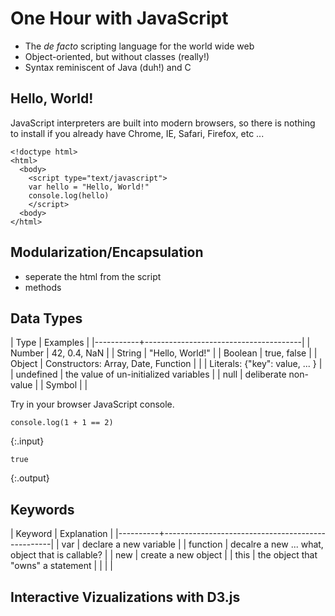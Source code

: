 ---
---

# One Hour with JavaScript

- The *de facto* scripting language for the world wide web
- Object-oriented, but without classes (really!) 
- Syntax reminiscent of Java (duh!) and C

## Hello, World!

JavaScript interpreters are built into modern browsers, so there is nothing to install if you already have Chrome, IE, Safari, Firefox, etc ...

	<!doctype html>
	<html>
	  <body>
		<script type="text/javascript">
		var hello = "Hello, World!"
		console.log(hello)
		</script>
	  <body>
	</html>

## Modularization/Encapsulation

- seperate the html from the script
- methods

## Data Types

| Type      | Examples                              |
|-----------+---------------------------------------|
| Number    | 42, 0.4, NaN                          |
| String    | "Hello, World!"                       |
| Boolean   | true, false                           |
| Object    | Constructors: Array, Date, Function   |
|           | Literals: {"key": value, ... }        |
| undefined | the value of un-initialized variables |
| null      | deliberate non-value                  |
| Symbol    |                                       |

Try in your browser JavaScript console.

~~~
console.log(1 + 1 == 2)
~~~
{:.input}
~~~
true
~~~
{:.output}

## Keywords

| Keyword  | Explanation                                      |
|----------+--------------------------------------------------|
| var      | declare a new variable                           |
| function | decalre a new ... what, object that is callable? |
| new      | create a new object                              |
| this     | the object that "owns" a statement               |
|          |                                                  |

## Interactive Vizualizations with D3.js


[//]: # " eat idea at http://mbostock.github.io/d3/talk/20111116/iris-splom.html "

[//]: # " https://developer.mozilla.org/en-US/docs/Web/JavaScript/A_re-introduction_to_JavaScript "
